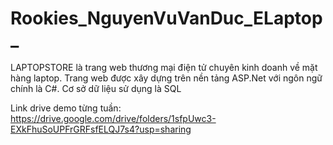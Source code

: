 # Rookies_NguyenVuVanDuc_ELaptop_

LAPTOPSTORE là trang web thương mại điện tử chuyên kinh doanh về mặt hàng laptop. Trang web được xây dựng trên nền tảng ASP.Net với ngôn ngữ chính là C#. Cơ sở dữ liệu sử dụng là SQL

Link drive demo từng tuần: https://drive.google.com/drive/folders/1sfpUwc3-EXkFhuSoUPFrGRFsfELQJ7s4?usp=sharing
